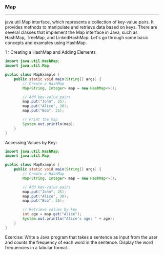 ###   Map

-------------------------------------
java.util.Map interface, which represents a collection of key-value pairs.
It provides methods to manipulate and retrieve data based on keys. There are several classes that implement the Map interface in Java, such as HashMap, TreeMap, and LinkedHashMap.
Let's go through some basic concepts and examples using HashMap.


1 : Creating a HashMap and Adding Elements

```java
import java.util.HashMap;
import java.util.Map;

public class MapExample {
    public static void main(String[] args) {
        // Create a HashMap
        Map<String, Integer> map = new HashMap<>();

        // Add key-value pairs
        map.put("John", 25);
        map.put("Alice", 30);
        map.put("Bob", 35);

        // Print the map
        System.out.println(map);
    }
}

```

Accessing Values by Key:
```java
import java.util.HashMap;
import java.util.Map;

public class MapExample {
    public static void main(String[] args) {
        // Create a HashMap
        Map<String, Integer> map = new HashMap<>();

        // Add key-value pairs
        map.put("John", 25);
        map.put("Alice", 30);
        map.put("Bob", 35);

        // Retrieve values by key
        int age = map.get("Alice");
        System.out.println("Alice's age: " + age);
    }
}

```

Exercise:
Write a Java program that takes a sentence as input from the user and counts the frequency of each word in the sentence.
Display the word frequencies in a tabular format.